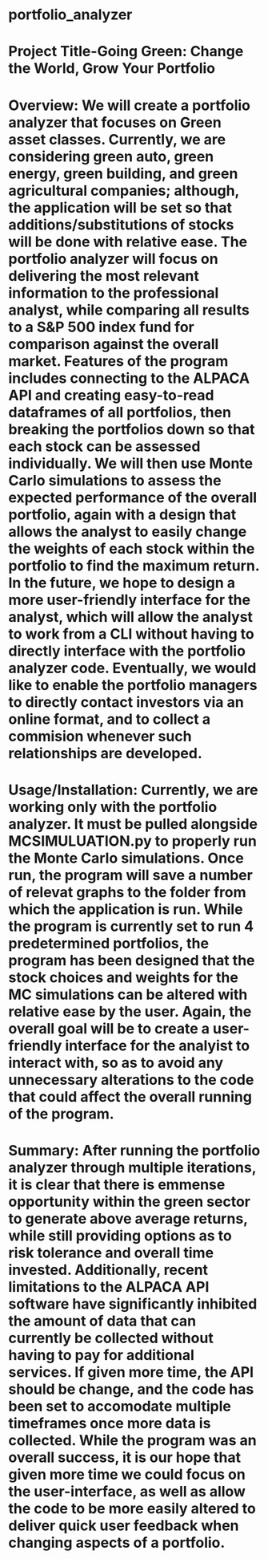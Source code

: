 # portfolio_analyzer
# Project Title-Going Green: Change the World, Grow Your Portfolio

# Overview: We will create a portfolio analyzer that focuses on Green asset classes. Currently, we are considering green auto, green energy, green building, and green agricultural companies; although, the application will be set so that additions/substitutions of stocks will be done with relative ease. The portfolio analyzer will focus on delivering the most relevant information to the professional analyst, while comparing all results to a S&P 500 index fund for comparison against the overall market. Features of the program includes connecting to the ALPACA API and creating easy-to-read dataframes of all portfolios, then breaking the portfolios down so that each stock can be assessed individually. We will then use Monte Carlo simulations to assess the expected performance of the overall portfolio, again with a design that allows the analyst to easily change the weights of each stock within the portfolio to find the maximum return. In the future, we hope to design a more user-friendly interface for the analyst, which will allow the analyst to work from a CLI without having to directly interface with the portfolio analyzer code. Eventually, we would like to enable the portfolio managers to directly contact investors via an online format, and to collect a commision whenever such relationships are developed. 

# Usage/Installation: Currently, we are working only with the portfolio analyzer. It must be pulled alongside MCSIMULUATION.py to properly run the Monte Carlo simulations. Once run, the program will save a number of relevat graphs to the folder from which the application is run. While the program is currently set to run 4 predetermined portfolios, the program has been designed that the stock choices and weights for the MC simulations can be altered with relative ease by the user. Again, the overall goal will be to create a user-friendly interface for the analyist to interact with, so as to avoid any unnecessary alterations to the code that could affect the overall running of the program.

# Summary: After running the portfolio analyzer through multiple iterations, it is clear that there is emmense opportunity within the green sector to generate above average returns, while still providing options as to risk tolerance and overall time invested. Additionally, recent limitations to the ALPACA API software have significantly inhibited the amount of data that can currently be collected without having to pay for additional services. If given more time, the API should be change, and the code has been set to accomodate multiple timeframes once more data is collected. While the program was an overall success, it is our hope that given more time we could focus on the user-interface, as well as allow the code to be more easily altered to deliver quick user feedback when changing aspects of a portfolio. 
